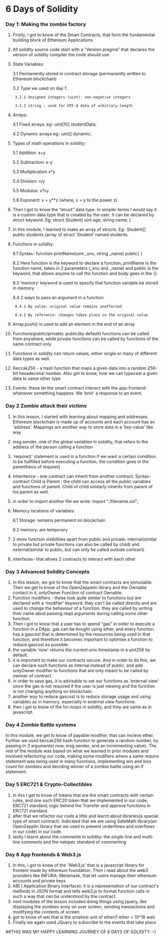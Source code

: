 # 6 Days of Solidity

### Day 1: Making the zombie factory

1. Firstly, I got to know of the Smart Contracts, that form the fundamental building block of Ethereum Applications
2. All solidity source code start with a “Version pragma” that declares the version of solidity compiler the code   should use
3. State Variables:
    
    3.1 Permanently stored in contract storage (permanently written to Ethereum blockchain)
    
    3.2 Type we used on day 1:
        
        3.2.1 Unsigned integers (uint): non-negative integers
        
        3.2.2 string : used for UTF-8 data of arbitrary-length
4. Arrays: 
    
    4.1 Fixed arrays: eg- uint[10] studentData;
    
    4.2 Dynamic arrays eg- uint[] dynamic;
5. Types of math operations in solidity:
    
    5.1 Addition: x+y
    
    5.2 Subtraction: x-y
    
    5.3 Multiplication x*y
    
    5.4 Division: x/y
    
    5.5 Modulus: x%y
    
    5.6 Exponent: x = y**z (where, x = y to the power z)
6. Then I got to know the “struct” data type. In simpler terms I would say it is a custom data type that is created by the user. It can be declared by struct keyword. Eg:        struct Student{ uint age; string name; }
7. In this module, I learned to make an array of structs. Eg- Student[] public students (array of struct ‘Student’ named students.
8. Functions in solidity: 
    
    8.1 Syntax-  function printName(uint _sno, string _name) public{ }
    
    8.2 Here function is the keyword to declare a function, printName is the function name, takes in 2 parameters (_sno and _name) and public is the keyword, that allows             anyone to call the function and body goes in the {}
    
    8.3 ‘memory’ keyword is used to specify that function variable be stored in memory
    
    8.4 2 ways to pass an argument in a function:
        
        8.4.1 By value: original value remains unaffected
        
        8.4.2 By reference: changes takes place in the original value
9. Array.push() is used to add an element in the end of an array
10. Functions(public/private): public(by default) functions can be called from anywhere, while private functions can be called by functions of the same contract only
11. Functions in solidity can return values, either single or many of different data types as well.
12. Keccak256 - a hash function that maps a given data into a random 256-bit hexadecimal number. Also got to know, how we can typecast a given data to same other type
13. Events: these let the smart contract interact with the app-frontend whenever something happens. We ‘emit’ a response to an event.



### Day 2 Zombie attack their victims

1. In this lesson, I started with learning about mapping and addresses. Ethereum blockchain is made up of accounts  and each account has an 'address'. Mappings are another way to store data in a 'key-value' like way
2. msg.sender, one of the global variables in solidity, that refers to the address of the person calling a function
3. 'require()' statement is used in a function if we want a certain condition to be fullfilled before executing a function, the condition goes in the parenthesis of require()
4. Inheritence - one contract can inherit from another contract. Syntax- contract Child is Parent ; the child can access all the public variables and functions of parent. Child of child similarly inherits from parent of his parent as well.
5. in order to import another file we write:  import "./filename.sol";
6. Memory locations of variables:
    
    6.1 Storage: remains permanent on blockchain
    
    6.2 memory: are temporary
7. 2 more function visibilities apart from public and private: internal(similar to private but private functions can also be called by child) and external(similar to public, but can only be called outside contract)
8. interfaces- that allows 2 contracts to interact with each other



### Day 3 Advanced Solidity Concepts

1. In this lesson, we got to know that the smart contracts are immutable. Then we get to know of the OpenZeppelin library and the Ownable contact in it, onlyOwner Function of contract Ownable.
2. Function modifiers - these look quite similar to functions but are declared with a 'modifier' keyword. they can't be called directly and are used to change the behaviour of a function. they are called by writing their name abnd passing reqd arguments during calling some other function.
3. Then i got to know that a user has to spend "gas" in order to execute a function in a DApp. gas can be bought using ether, and every function has a gascost that is determined by the resources being used in that function, and therefore it becomes important to optimise a function to reduce gascost as possible.
4. the variable 'now' returns the current unix timestamp in a uint256 by default. 
5. it is important to make our contracts secure. And in order to do this, we can declare such functions as internal instead of public, and add onlyOwner modifier to functions that are only meant to be called by ownner of contract.
6. in order to save gas, it is advisable to set our functions as 'external view' since the gas is not required if the user is just viewing and the function is not changing anything on blockchain.
7. another way to reduce gascost is to reduce storage usage and using variables as in memory, especially in external view functions.
8. then i got to know of the for-loops in solidity, and they are same as in javascript.



### Day 4 Zombie Battle systems

In this module, we get to know of payable modifier, that can recieve ether. Further we used keccak256 hash function to generate a random number, by passing in 3 arguments( now, msg.sender, and an incrementing value). The rest of the module was based on what we learned in prior modules and involved refactoring our code, making some modifiers where a same require statement was being used in many functions, implementing win and loss count for zombies and deciding winner of a zombie battle using an if statement.



### Day 5 ERC721 & Crypto-Collectibles

1. In this I get to know of tokens that are the smart contracts with certain rules, and one such ERC20 token that we implemented in our code, ERC721 standard, logic behind the Transfer and approve functions in ERC721 standard.
2. after that we refactor our code a little and learnt about libraries(a special type of smart contract). Indicated that we are using SafeMath library(an OpenZepplin library  that we used to prevent underflows and overflows in our code) in our code.
3. lastly I learnt about the comments in solidity: the single-line and multi-line comments and the natspec standard of commenting



### Day 6 App frontends & Web3.js

1. In this, i got to knew of the 'Web3.js' that is a javascript library for frontent made by ethereum foundation. Then i read about the web3 providers like INFURA; Metamask, that let users manage their ethereum accounts and private keys
2. ABI ( Application Binary Interface): it is a representation of our contract's methods in JSON format and tells web3.js to format function calls in such a way that can be understood by the contract.
3. next modules of the lesson included doing things using jquery, like displaying the zombies army on user screen, sending transactions and modifying the contents of screen
4. got to know of wei that is the smallest unit of ether(1 ether = 10^18 wei)
5. Finally we again used JQuery to subscribe to the events that take place


##THIS WAS MY HAPPY LEARNING JOURNEY OF 6 DAYS OF SOLIDITY :-)

